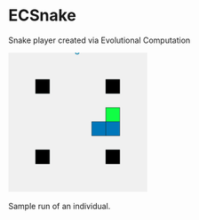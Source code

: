 # ECSnake
Snake player created via Evolutional Computation

<img src="/fluffy17.gif" width="250" height="250"/>

Sample run of an individual.
